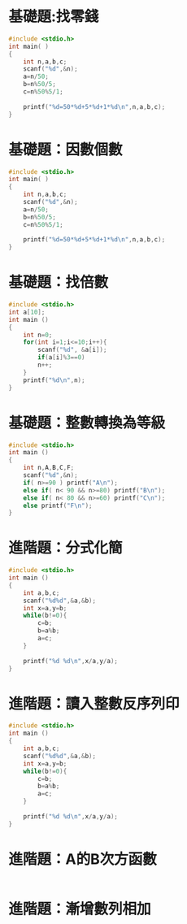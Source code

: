 # 基礎題:找零錢
```C
#include <stdio.h>
int main( ) 
{
	int n,a,b,c;
	scanf("%d",&n);
	a=n/50;
	b=n%50/5;
	c=n%50%5/1;
	
	printf("%d=50*%d+5*%d+1*%d\n",n,a,b,c);
}
```

# 基礎題：因數個數 
```C
#include <stdio.h>
int main( ) 
{
	int n,a,b,c;
	scanf("%d",&n);
	a=n/50;
	b=n%50/5;
	c=n%50%5/1;
	
	printf("%d=50*%d+5*%d+1*%d\n",n,a,b,c);
}
```

# 基礎題：找倍數 
```C
#include <stdio.h>
int a[10];
int main ()
{
	int n=0;
	for(int i=1;i<=10;i++){
		scanf("%d", &a[i]);
		if(a[i]%3==0)
		n++;
	}
	printf("%d\n",n);
}
```

# 基礎題：整數轉換為等級 
```C
#include <stdio.h>
int main ()
{
	int n,A,B,C,F;
	scanf("%d",&n);
	if( n>=90 ) printf("A\n");
	else if( n< 90 && n>=80) printf("B\n");
	else if( n< 80 && n>=60) printf("C\n");
	else printf("F\n");
}
```

# 進階題：分式化簡 
```C
#include <stdio.h>
int main ()
{
	int a,b,c;
	scanf("%d%d",&a,&b);
	int x=a,y=b;
	while(b!=0){
		c=b;
		b=a%b;
		a=c;
	}
	
	printf("%d %d\n",x/a,y/a);
}
```

# 進階題：讀入整數反序列印
```C
#include <stdio.h>
int main ()
{
	int a,b,c;
	scanf("%d%d",&a,&b);
	int x=a,y=b;
	while(b!=0){
		c=b;
		b=a%b;
		a=c;
	}
	
	printf("%d %d\n",x/a,y/a);
}
```

# 進階題：A的B次方函數 
```C

```

# 進階題：漸增數列相加 
```C

```
